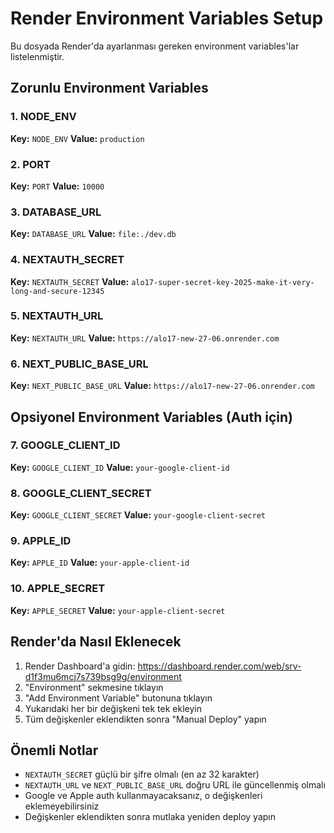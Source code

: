 # Render Environment Variables Setup

Bu dosyada Render'da ayarlanması gereken environment variables'lar listelenmiştir.

## Zorunlu Environment Variables

### 1. NODE_ENV
**Key:** `NODE_ENV`
**Value:** `production`

### 2. PORT
**Key:** `PORT`
**Value:** `10000`

### 3. DATABASE_URL
**Key:** `DATABASE_URL`
**Value:** `file:./dev.db`

### 4. NEXTAUTH_SECRET
**Key:** `NEXTAUTH_SECRET`
**Value:** `alo17-super-secret-key-2025-make-it-very-long-and-secure-12345`

### 5. NEXTAUTH_URL
**Key:** `NEXTAUTH_URL`
**Value:** `https://alo17-new-27-06.onrender.com`

### 6. NEXT_PUBLIC_BASE_URL
**Key:** `NEXT_PUBLIC_BASE_URL`
**Value:** `https://alo17-new-27-06.onrender.com`

## Opsiyonel Environment Variables (Auth için)

### 7. GOOGLE_CLIENT_ID
**Key:** `GOOGLE_CLIENT_ID`
**Value:** `your-google-client-id`

### 8. GOOGLE_CLIENT_SECRET
**Key:** `GOOGLE_CLIENT_SECRET`
**Value:** `your-google-client-secret`

### 9. APPLE_ID
**Key:** `APPLE_ID`
**Value:** `your-apple-client-id`

### 10. APPLE_SECRET
**Key:** `APPLE_SECRET`
**Value:** `your-apple-client-secret`

## Render'da Nasıl Eklenecek

1. Render Dashboard'a gidin: https://dashboard.render.com/web/srv-d1f3mu6mcj7s739bsg9g/environment
2. "Environment" sekmesine tıklayın
3. "Add Environment Variable" butonuna tıklayın
4. Yukarıdaki her bir değişkeni tek tek ekleyin
5. Tüm değişkenler eklendikten sonra "Manual Deploy" yapın

## Önemli Notlar

- `NEXTAUTH_SECRET` güçlü bir şifre olmalı (en az 32 karakter)
- `NEXTAUTH_URL` ve `NEXT_PUBLIC_BASE_URL` doğru URL ile güncellenmiş olmalı
- Google ve Apple auth kullanmayacaksanız, o değişkenleri eklemeyebilirsiniz
- Değişkenler eklendikten sonra mutlaka yeniden deploy yapın 